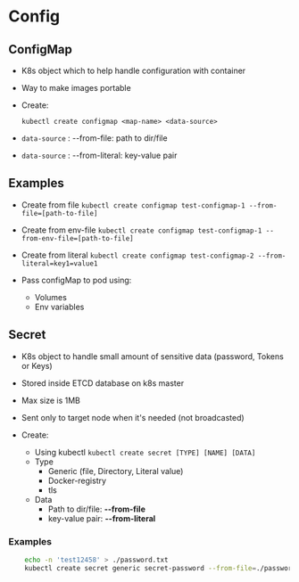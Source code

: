# Config

## ConfigMap

- K8s object which to help handle configuration with container
- Way to make images portable
- Create:

    ```kubectl create configmap <map-name> <data-source>```

- ```data-source``` : --from-file: path to dir/file  
- ```data-source``` : --from-literal: key-value pair

## Examples

- Create from file
    ```kubectl create configmap test-configmap-1 --from-file=[path-to-file]```
- Create from env-file
    ```kubectl create configmap test-configmap-1 --from-env-file=[path-to-file]```
- Create from literal
    ```kubectl create configmap test-configmap-2 --from-literal=key1=value1```

- Pass configMap to pod using:
  - Volumes
  - Env variables

## Secret

- K8s object to handle small amount of sensitive data (password, Tokens or Keys)
- Stored inside ETCD database on k8s master
- Max size is 1MB
- Sent only to target node when it's needed (not broadcasted)

- Create:
  - Using kubectl
    ```kubectl create secret [TYPE] [NAME] [DATA] ```
  - Type
      - Generic (file, Directory, Literal value)
      - Docker-registry
      - tls
  - Data 
    - Path to dir/file:  **--from-file**
    - key-value pair: **--from-literal**

### Examples

```bash
    echo -n 'test12458' > ./password.txt
    kubectl create secret generic secret-password --from-file=./password.txt
```